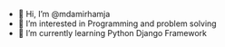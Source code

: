 - 👋 Hi, I’m @mdamirhamja
- 👀 I’m interested in Programming and problem solving
- 🌱 I’m currently learning Python Django Framework


<!---
mdamirhamja/mdamirhamja is a ✨ special ✨ repository because its `README.md` (this file) appears on your GitHub profile.
You can click the Preview link to take a look at your changes.
--->
